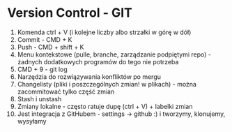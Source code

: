 # Version Control - GIT

1. Komenda ctrl + V (i kolejne liczby albo strzałki w górę w dół)
1. Commit - CMD + K
1. Push - CMD + shift + K
1. Menu kontekstowe (pulle, branche, zarządzanie podpiętymi repo) - żadnych dodatkowych programów do tego nie potrzeba
1. CMD + 9 - git log
1. Narzędzia do rozwiązywania konfliktów po mergu
1. Changelisty (pliki i poszczególnych zmian! w plikach) - można zacommitować tylko część zmian
1. Stash i unstash
1. Zmiany lokalne - często ratuje dupę (ctrl + V) + labelki zmian
1. Jest integracja z GitHubem - settings -> github :) i tworzymy, klonujemy, wysyłamy

